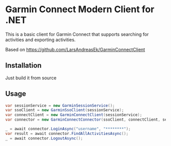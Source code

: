 # Garmin Connect Modern Client for .NET

This is a basic client for Garmin Connect that supports searching for activities and exporting activities.

Based on https://github.com/LarsAndreasEk/GarminConnectClient

## Installation

Just build it from source

## Usage

```csharp
var sessionService = new GarminSessionService();
var ssoClient = new GarminSsoClient(sessionService);
var connectClient = new GarminConnectClient(sessionService);
var connector = new GarminConnectConnector(ssoClient, connectClient, sessionService);

_ = await connector.LoginAsync("username", "********");
var result = await connector.FindAllActivitiesAsync();
_ = await connector.LogoutAsync();
```
